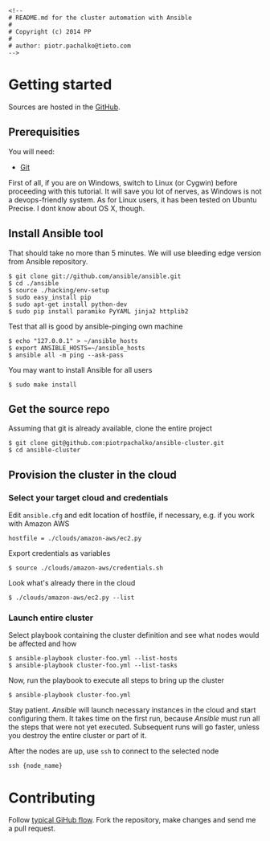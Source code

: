 ```
<!--
# README.md for the cluster automation with Ansible
#
# Copyright (c) 2014 PP
#
# author: piotr.pachalko@tieto.com
-->
```

# Getting started

Sources are hosted in the [GitHub](https://github.com/piotrpachalko/ansible-cluster).

## Prerequisities
You will need:

-  [Git](http://git-scm.com)

First of all, if you are on Windows, switch to Linux (or Cygwin) before proceeding with this tutorial. It will save you lot of nerves, as Windows is not a devops-friendly system. As for Linux users, it has been tested on Ubuntu Precise. I dont know about OS X, though.

## Install Ansible tool
That should take no more than 5 minutes. We will use bleeding edge version from Ansible repository.

    $ git clone git://github.com/ansible/ansible.git
    $ cd ./ansible
    $ source ./hacking/env-setup
    $ sudo easy_install pip
    $ sudo apt-get install python-dev
    $ sudo pip install paramiko PyYAML jinja2 httplib2  

Test that all is good by ansible-pinging own machine

    $ echo "127.0.0.1" > ~/ansible_hosts
    $ export ANSIBLE_HOSTS=~/ansible_hosts
    $ ansible all -m ping --ask-pass

You may want to install Ansible for all users

    $ sudo make install

## Get the source repo
Assuming that git is already available, clone the entire project

    $ git clone git@github.com:piotrpachalko/ansible-cluster.git
    $ cd ansible-cluster
    
## Provision the cluster in the cloud

### Select your target cloud and credentials
Edit `ansible.cfg` and edit location of hostfile, if necessary, e.g. if you work with Amazon AWS

    hostfile = ./clouds/amazon-aws/ec2.py

Export credentials as variables

    $ source ./clouds/amazon-aws/credentials.sh

Look what's already there in the cloud

    $ ./clouds/amazon-aws/ec2.py --list

### Launch entire cluster
Select playbook containing the cluster definition and see what nodes would be affected and how

    $ ansible-playbook cluster-foo.yml --list-hosts
    $ ansible-playbook cluster-foo.yml --list-tasks

Now, run the playbook to execute all steps to bring up the cluster

    $ ansible-playbook cluster-foo.yml

Stay patient. *Ansible* will launch necessary instances in the cloud and start configuring them. It takes time on the first run, because *Ansible* must run all the steps that were not yet executed. Subsequent runs will go faster, unless you destroy the entire cluster or part of it.



After the nodes are up, use `ssh` to connect to the selected node

    ssh {node_name}


# Contributing
Follow [typical GiHub flow](https://guides.github.com/overviews/forking/). Fork the repository, make changes and send me a pull request.
